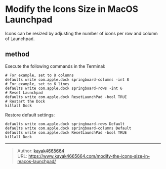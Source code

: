 # Modify the Icons Size in MacOS Launchpad

Icons can be resized by adjusting the number of icons per row and column of Launchpad.
<!--more-->

## method

Execute the following commands in the Terminal:
```shell
# For example, set to 8 columns
defaults write com.apple.dock springboard-columns -int 8
# For example, set to 6 lines
defaults write com.apple.dock springboard-rows -int 6
# Reset Launchpad
defaults write com.apple.dock ResetLaunchPad -bool TRUE
# Restart the Dock
killall Dock
```

Restore default settings:
```shell
defaults write com.apple.dock springboard-rows Default
defaults write com.apple.dock springboard-columns Default
defaults write com.apple.dock ResetLaunchPad -bool TRUE
killall Dock
```

---

> Author: [kayak4665664](https://github.com/kayak4665664)  
> URL: https://www.kayak4665664.com/modify-the-icons-size-in-macos-launchpad/  


